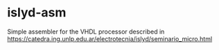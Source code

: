 # islyd-asm

Simple assembler for the VHDL processor described in https://catedra.ing.unlp.edu.ar/electrotecnia/islyd/seminario_micro.html
